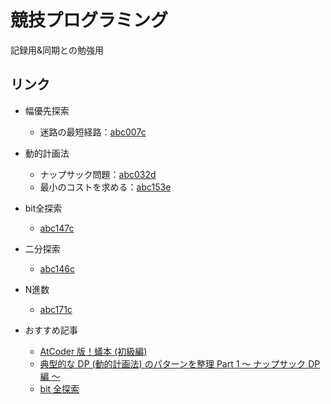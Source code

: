 # 競技プログラミング
記録用&同期との勉強用

## リンク
- 幅優先探索
    - 迷路の最短経路：[abc007c](/abc007c/)
- 動的計画法
    - ナップサック問題：[abc032d](/abc032d/)
    - 最小のコストを求める：[abc153e](/abc153e/)
- bit全探索
    - [abc147c](/abc147c/)
- 二分探索
    - [abc146c](/abc146c/)
- N進数
    - [abc171c](/abc171c/)

- おすすめ記事
    - [AtCoder 版！蟻本 (初級編)](https://qiita.com/drken/items/e77685614f3c6bf86f44)
    - [典型的な DP (動的計画法) のパターンを整理 Part 1 ～ ナップサック DP 編 ～](https://qiita.com/drken/items/a5e6fe22863b7992efdb)
    - [bit 全探索](https://drken1215.hatenablog.com/entry/2019/12/14/171657)
